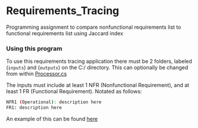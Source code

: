 # Requirements_Tracing
Programming assignment to compare nonfunctional requirements list to functional requirements list using Jaccard index

### Using this program

To use this requirements tracing application there must be 2 folders, labeled (`inputs`) and (`outputs`) on the C:/ directory. This can optionally be changed from within [Processor.cs](https://github.com/barlowtj48/Requirements_Tracing/blob/master/RE_Comparison/Processor.cs)

The inputs must include at least 1 NFR (Nonfunctional Requirement), and at least 1 FR (Functional Requirement). Notated as follows: 

```sh
NFR1 (Operational): description here
FR1: description here
```

An example of this can be found [here](https://github.com/barlowtj48/Requirements_Tracing/blob/master/RE_Comparison/inputs/Run1-input.txt)
